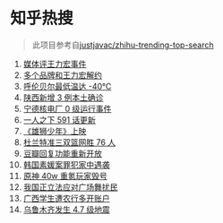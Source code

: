 # 知乎热搜

> 此项目参考自[justjavac/zhihu-trending-top-search](https://github.com/justjavac/zhihu-trending-top-search/blob/main/utils.ts)

<!-- BEGIN -->
  <!-- 最后更新时间:Sat Dec 18 2021 21:11:10 GMT+0000 (Coordinated Universal Time) -->
  1. [媒体评王力宏事件](https://www.zhihu.com/search?q=王力宏事件)
1. [多个品牌和王力宏解约](https://www.zhihu.com/search?q=王力宏合作)
1. [呼伦贝尔最低温达 -40℃](https://www.zhihu.com/search?q=呼伦贝尔极寒天气)
1. [陕西新增 3 例本土确诊](https://www.zhihu.com/search?q=陕西疫情)
1. [宁德核电厂 0 级运行事件](https://www.zhihu.com/search?q=宁德核电厂)
1. [一人之下 591 话更新 ](https://www.zhihu.com/search?q=一人之下)
1. [《雄狮少年》上映](https://www.zhihu.com/search?q=雄狮少年)
1. [杜兰特准三双篮网胜 76 人](https://www.zhihu.com/search?q=篮网)
1. [豆瓣回复功能重新开放](https://www.zhihu.com/search?q=豆瓣回复)
1. [韩国素媛案罪犯家中遇袭](https://www.zhihu.com/search?q=素媛案罪犯)
1. [原神 40w 重氪玩家毁号](https://www.zhihu.com/search?q=原神)
1. [我国正立法应对广场舞扰民](https://www.zhihu.com/search?q=广场舞立法)
1. [广西学生遭农行多开账户](https://www.zhihu.com/search?q=广西学生)
1. [乌鲁木齐发生 4.7 级地震](https://www.zhihu.com/search?q=乌鲁木齐地震)
  <!-- END -->